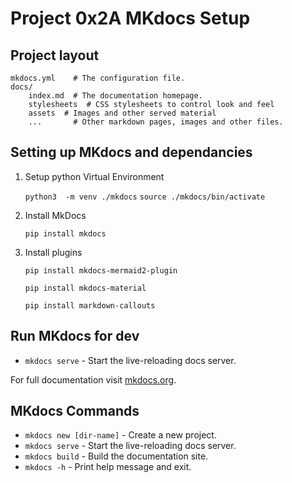 # Project 0x2A MKdocs Setup

## Project layout

    mkdocs.yml    # The configuration file.
    docs/
        index.md  # The documentation homepage.
        stylesheets  # CSS stylesheets to control look and feel
        assets  # Images and other served material
        ...       # Other markdown pages, images and other files.


## Setting up MKdocs and dependancies

1. Setup python Virtual Environment

    `python3  -m venv ./mkdocs`
    `source ./mkdocs/bin/activate`

2. Install MkDocs

    `pip install mkdocs`

3. Install plugins

    `pip install mkdocs-mermaid2-plugin`

    `pip install mkdocs-material`

	`pip install markdown-callouts`

## Run MKdocs for dev

* `mkdocs serve` - Start the live-reloading docs server.

For full documentation visit [mkdocs.org](https://www.mkdocs.org).

## MKdocs Commands

* `mkdocs new [dir-name]` - Create a new project.
* `mkdocs serve` - Start the live-reloading docs server.
* `mkdocs build` - Build the documentation site.
* `mkdocs -h` - Print help message and exit.
